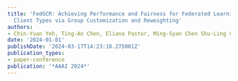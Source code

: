 ```yaml
---
title: 'FedGCR: Achieving Performance and Fairness for Federated Learning with Distinct
  Client Types via Group Customization and Reweighting'
authors:
- Chin-Yuan Yeh, Ting-An Chen, Eliana Pastor, Ming-Syan Chen Shu-Ling Cheng
date: '2024-01-01'
publishDate: '2024-03-17T14:23:18.275001Z'
publication_types:
- paper-conference
publication: '*AAAI 2024*'
---
```

